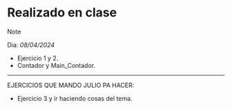 # Realizado en clase

>[!NOTE]
> Dia: *_08/04/2024_* 
> - Ejercicio 1 y 2.
> - Contador y Main_Contador.
> ----------
> EJERCICIOS QUE MANDO JULIO PA HACER:
>  - Ejercicio 3 y ir haciendo cosas del tema.